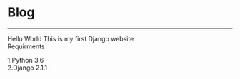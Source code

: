 # Blog
--------- 

Hello World This is my first Django website</br>
Requirments</br>

1.Python 3.6</br>
2.Django 2.1.1



